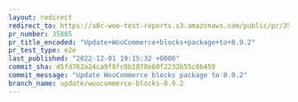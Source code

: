 ```yaml
---
layout: redirect
redirect_to: https://a8c-woo-test-reports.s3.amazonaws.com/public/pr/35805/e2e/index.html
pr_number: 35805
pr_title_encoded: "Update+WooCommerce+blocks+package+to+8.9.2"
pr_test_type: e2e
last_published: "2022-12-01 19:15:32 +0000"
commit_sha: d5fd762a24ca9f8fc0b1878e60f2232b55c8b459
commit_message: "Update WooCommerce blocks package to 8.9.2"
branch_name: update/woocommerce-blocks-8.9.2
---
```

